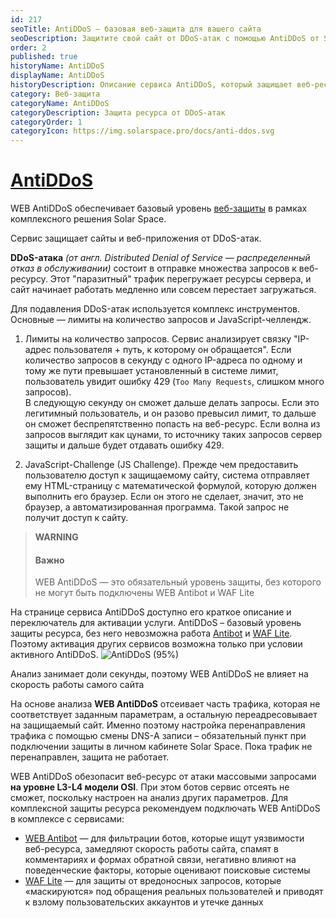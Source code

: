 ```yaml
---
id: 217
seoTitle: AntiDDoS — базовая веб-защита для вашего сайта
seoDescription: Защитите свой сайт от DDoS-атак с помощью AntiDDoS от Solar Space. Сервис обеспечивает базовый уровень веб-защиты. Узнайте больше о преимуществах и активируйте услугу прямо сейчас!
order: 2
published: true
historyName: AntiDDoS
displayName: AntiDDoS
historyDescription: Описание сервиса AntiDDoS, который защищает веб-ресурсы от атак, направленных на замедление работы сайта или его недоступность
category: Веб-защита
categoryName: AntiDDoS
categoryDescription: Защита ресурса от DDoS-атак
categoryOrder: 1
categoryIcon: https://img.solarspace.pro/docs/anti-ddos.svg
---
```


# [AntiDDoS](antiddos)

WEB AntiDDoS обеспечивает базовый уровень [веб-защиты]([240]) в рамках комплексного решения Solar Space.  

Сервис защищает сайты и веб-приложения от DDoS-атак.  

**DDoS-атака** *(от англ. Distributed Denial of Service — распределенный отказ в обслуживании)* состоит в отправке множества запросов к веб-ресурсу. Этот "паразитный" трафик перегружает ресурсы сервера, и сайт начинает работать медленно или совсем перестает загружаться.  

Для подавления DDoS-атак используется комплекс инструментов. Основные — лимиты на количество запросов и JavaScript-челлендж.

1. Лимиты на количество запросов. Сервис анализирует связку "IP-адрес пользователя + путь, к которому он обращается". Если количество запросов в секунду с одного IP-адреса по одному и тому же пути превышает установленный в системе лимит, пользователь увидит ошибку 429 (```Too Many Requests```, слишком много запросов).   
В следующую секунду он сможет дальше делать запросы. Если это легитимный пользователь, и он разово превысил лимит, то дальше он сможет беспрепятственно попасть на веб-ресурс. Если волна из запросов выглядит как цунами, то источнику таких запросов сервер защиты и дальше будет отдавать ошибку 429.  

2.  JavaScript-Challenge (JS Challenge). Прежде чем предоставить пользователю доступ к защищаемому сайту, система отправляет ему HTML-страницу с математической формулой, которую должен выполнить его браузер. Если он этого не сделает, значит, это не браузер, а автоматизированная программа. Такой запрос не получит доступ к сайту.

[//]: # (В основе **WEB AntiDDoS** от Solar Space лежит механизм reverse proxy — обратного прокси-сервера. Это означает, что для защиты веб-ресурса нужно заменить его IP-адрес на IP-адрес нашего сервера. Таким образом весь входящий трафик перенаправится сначала на сервер Solar Space. Там система проводит технический и статистический анализ трафика:)
[//]: # (- Технический анализ предполагает анализ сетевых данных, данных протоколов и SSL-сертификатов 'цифровых сертификатов подлинности сайта')
[//]: # (- Статистический анализ отслеживает всплески трафика или признаки аномального пользовательского поведения)

> **WARNING**
> #### Важно
> WEB AntiDDoS — это обязательный уровень защиты, без которого не могут быть подключены WEB Antibot и WAF Lite

На странице сервиса AntiDDoS доступно его краткое описание и переключатель для активации услуги. AntiDDoS – базовый уровень защиты ресурса, без него невозможна работа [Antibot]([216]) и [WAF Lite]([234]). Поэтому активация других сервисов возможна только при условии активного AntiDDoS.
![AntiDDoS (95%)](https://img.solarspace.pro/docs/antiddos.jpg "antiddos")

Анализ занимает доли секунды, поэтому WEB AntiDDoS не влияет на скорость работы самого сайта

На основе анализа **WEB AntiDDoS** отсеивает часть трафика, которая не соответствует заданным параметрам, а остальную переадресовывает на защищаемый сайт. Именно поэтому настройка перенаправления трафика с помощью смены DNS-А записи – обязательный пункт при подключении защиты в личном кабинете Solar Space. Пока трафик не перенаправлен, защита не работает.  

WEB AntiDDoS обезопасит веб-ресурс от атаки массовыми запросами **на уровне L3-L4 модели OSI**. При этом ботов сервис отсеять не сможет, поскольку настроен на анализ других параметров. Для комплексной защиты ресурса рекомендуем подключать WEB AntiDDoS в комплексе с сервисами:
- [WEB Antibot]([216]) — для фильтрации ботов, которые ищут уязвимости веб-ресурса, замедляют скорость работы сайта, спамят в комментариях и формах обратной связи, негативно влияют на поведенческие факторы, которые оценивают поисковые системы
- [WAF Lite]([234]) — для защиты от вредоносных запросов, которые «маскируются» под обращения реальных пользователей и приводят к взлому пользовательских аккаунтов и утечке данных

